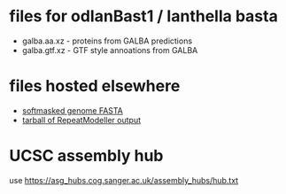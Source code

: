 # files for odIanBast1 / Ianthella basta
* galba.aa.xz - proteins from GALBA predictions
* galba.gtf.xz - GTF style annoations from GALBA

# files hosted elsewhere
* [softmasked genome FASTA](https://asg_hubs.cog.sanger.ac.uk/odIanBast1/odIanBast1.fa.masked)
* [tarball of RepeatModeller output](https://asg_hubs.cog.sanger.ac.uk/odIanBast1/odIanBast1.tar.xz)

# UCSC assembly hub
use https://asg_hubs.cog.sanger.ac.uk/assembly_hubs/hub.txt

